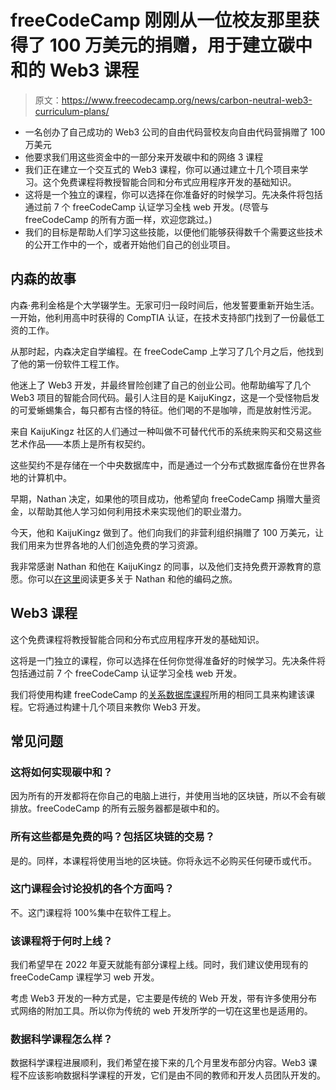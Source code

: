 # freeCodeCamp 刚刚从一位校友那里获得了 100 万美元的捐赠，用于建立碳中和的 Web3 课程

> 原文：<https://www.freecodecamp.org/news/carbon-neutral-web3-curriculum-plans/>

*   一名创办了自己成功的 Web3 公司的自由代码营校友向自由代码营捐赠了 100 万美元
*   他要求我们用这些资金中的一部分来开发碳中和的网络 3 课程
*   我们正在建立一个交互式的 Web3 课程，你可以通过建立十几个项目来学习。这个免费课程将教授智能合同和分布式应用程序开发的基础知识。
*   这将是一个独立的课程，你可以选择在你准备好的时候学习。先决条件将包括通过前 7 个 freeCodeCamp 认证学习全栈 web 开发。(尽管与 freeCodeCamp 的所有方面一样，欢迎您跳过。)
*   我们的目标是帮助人们学习这些技能，以便他们能够获得数千个需要这些技术的公开工作中的一个，或者开始他们自己的创业项目。

## 内森的故事

内森·弗利金格是个大学辍学生。无家可归一段时间后，他发誓要重新开始生活。一开始，他利用高中时获得的 CompTIA 认证，在技术支持部门找到了一份最低工资的工作。

从那时起，内森决定自学编程。在 freeCodeCamp 上学习了几个月之后，他找到了他的第一份软件工程工作。

他迷上了 Web3 开发，并最终冒险创建了自己的创业公司。他帮助编写了几个 Web3 项目的智能合同代码。最引人注目的是 KaijuKingz，这是一个受怪物启发的可爱蜥蜴集合，每只都有古怪的特征。他们喝的不是咖啡，而是放射性污泥。

来自 KaijuKingz 社区的人们通过一种叫做不可替代代币的系统来购买和交易这些艺术作品——本质上是所有权契约。

这些契约不是存储在一个中央数据库中，而是通过一个分布式数据库备份在世界各地的计算机中。

早期，Nathan 决定，如果他的项目成功，他希望向 freeCodeCamp 捐赠大量资金，以帮助其他人学习如何利用技术来实现他们的职业潜力。

今天，他和 KaijuKingz 做到了。他们向我们的非营利组织捐赠了 100 万美元，让我们用来为世界各地的人们创造免费的学习资源。

我非常感谢 Nathan 和他在 KaijuKingz 的同事，以及他们支持免费开源教育的意愿。你可以[在这里](https://www.freecodecamp.org/news/donating-a-million-dollars-to-freecodecamp-a-web3-curriculum)阅读更多关于 Nathan 和他的编码之旅。

## Web3 课程

这个免费课程将教授智能合同和分布式应用程序开发的基础知识。

这将是一门独立的课程，你可以选择在任何你觉得准备好的时候学习。先决条件将包括通过前 7 个 freeCodeCamp 认证学习全栈 web 开发。

我们将使用构建 freeCodeCamp 的[关系数据库课程](https://www.freecodecamp.org/news/how-to-run-freecodecamps-relational-databases-curriculum-using-docker-vscode-and-coderoad/)所用的相同工具来构建该课程。它将通过构建十几个项目来教你 Web3 开发。

## 常见问题

### 这将如何实现碳中和？

因为所有的开发都将在你自己的电脑上进行，并使用当地的区块链，所以不会有碳排放。freeCodeCamp 的所有云服务器都是碳中和的。

### 所有这些都是免费的吗？包括区块链的交易？

是的。同样，本课程将使用当地的区块链。你将永远不必购买任何硬币或代币。

### 这门课程会讨论投机的各个方面吗？

不。这门课程将 100%集中在软件工程上。

### 该课程将于何时上线？

我们希望早在 2022 年夏天就能有部分课程上线。同时，我们建议使用现有的 freeCodeCamp 课程学习 web 开发。

考虑 Web3 开发的一种方式是，它主要是传统的 Web 开发，带有许多使用分布式网络的附加工具。所以你为传统的 web 开发所学的一切在这里也是适用的。

### 数据科学课程怎么样？

数据科学课程进展顺利，我们希望在接下来的几个月里发布部分内容。Web3 课程不应该影响数据科学课程的开发，它们是由不同的教师和开发人员团队开发的。